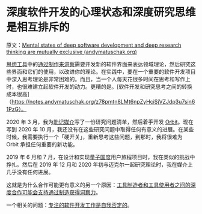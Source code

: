 # 深度软件开发的心理状态和深度研究思维是相互排斥的

原文：[Mental states of deep software development and deep research thinking are mutually exclusive (andymatuschak.org)](https://notes.andymatuschak.org/zQCSSBGrBJazfq3tuJehkf81MsYj6du38Dof)

[思想工具](https://notes.andymatuschak.org/z5YhNc8HVKxjg9a3h3SeCyKqnNDFgiY6WGrM)中的[通过制作来洞察](https://notes.andymatuschak.org/z7YyAp683VNbTmDG4hx9QFpf5urwxZJpsycS6)需要开发新的软件界面来表达领域理论，然后研究这些界面和它们的使用，以改进你的理论。在实践中，要在一个重要的软件开发项目中深入思考理论是非常困难的。而且，当一个人每天花很多时间在思考和写作上时，也很难建立起软件开发的动力。更糟的是。[软件开发和研究思考之间的转换成本很高]（https://notes.andymatuschak.org/z78pmtn8LMt6npZyHciSjVZJdp3u7sin61PzG）。

2020 年 3 月，我为[助记媒介](https://notes.andymatuschak.org/z4rRX3qwSSJRsEkdXKwH2shamgHNeRthrMLiF)写了一份研究问题清单，然后着手开发 [Orbit](https://notes.andymatuschak.org/z72ioKyd4X48WndtAsfkhnKwsD8o5PaaT384o)。现在写到 2020 年 10 月，我还没有在这些研究问题中取得任何有意义的进展。在某些时候，我需要执行一个「硬开关」，重新思考这些问题，到那时，我将很难为 Orbit 承担任何重要的新功能。

2019 年 6 月和 7 月，在设计和实现[量子国度](https://notes.andymatuschak.org/z2fBHADWa93EZTuNzuww7V3Vi587ZyZ4FHTHm)用户旅程项目时，我在类似的挑战中挣扎。然后在 2019 年 12 月和 2020 年初与迈克尔一起研究理论时，我在媒介上几乎没有任何进展。

这就是为什么合作可能更有意义的另一个原因：[工具制造者和工具使用者之间的深度合作可能会支持通过制造获得洞察力](https://notes.andymatuschak.org/z7PLEhbuGGhQx3o5oxpSD8oMxEHJXxZGUxBWD)。

一个相关的问题：[专注的软件开发工作是自我否定的](https://notes.andymatuschak.org/z5XqtTcnfBVUBRVFjxY2S1MqAAJDpE2ffyuZZ)。